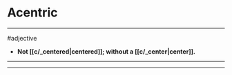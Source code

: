 # Acentric
---
#adjective
- **Not [[c/_centered|centered]]; without a [[c/_center|center]].**
---
---
